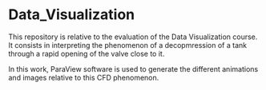 # Data_Visualization

This repository is relative to the evaluation of the Data Visualization course. It consists in interpreting the phenomenon of a decopmression of a tank through a rapid opening of the valve close to it.

In this work, ParaView software is used to generate the different animations and images relative to this CFD phenomenon. 
